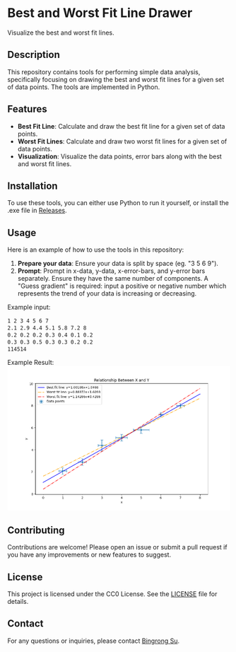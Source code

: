 
# Best and Worst Fit Line Drawer

Visualize the best and worst fit lines.

## Description
This repository contains tools for performing simple data analysis, specifically focusing on drawing the best and worst fit lines for a given set of data points. The tools are implemented in Python.

## Features
- **Best Fit Line**: Calculate and draw the best fit line for a given set of data points.
- **Worst Fit Lines**: Calculate and draw two worst fit lines for a given set of data points.
- **Visualization**: Visualize the data points, error bars along with the best and worst fit lines.

## Installation
To use these tools, you can either use Python to run it yourself, or install the .exe file in [Releases](https://github.com/BingrongSu/Best-and-Worst-Fit-Line-Drawer/releases/tag/files).

## Usage
Here is an example of how to use the tools in this repository:

1. **Prepare your data**: Ensure your data is split by space (eg. "3 5 6 9").
2. **Prompt**: Prompt in x-data, y-data, x-error-bars, and y-error bars separately. Ensure they have the same number of components. A "Guess gradient" is required: input a positive or negative number which represents the trend of your data is increasing or decreasing.

Example input:
```
1 2 3 4 5 6 7
2.1 2.9 4.4 5.1 5.8 7.2 8
0.2 0.2 0.2 0.3 0.4 0.1 0.2
0.3 0.3 0.5 0.3 0.3 0.2 0.2
114514
```

Example Result:
![Result](https://github.com/BingrongSu/Best-and-Worst-Fit-Line-Drawer/blob/main/Example.png)

## Contributing
Contributions are welcome! Please open an issue or submit a pull request if you have any improvements or new features to suggest.

## License
This project is licensed under the CC0 License. See the [LICENSE](LICENSE) file for details.

## Contact
For any questions or inquiries, please contact [Bingrong Su](https://github.com/BingrongSu).

